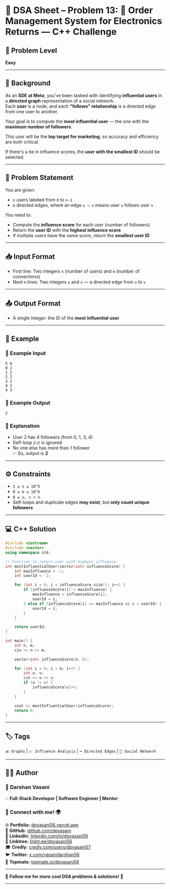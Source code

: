 
# 🧩 DSA Sheet – Problem 13: 🛒 Order Management System for Electronics Returns — C++ Challenge

## 🎯 Problem Level  
**Easy**



---

## 🧩 Background  

As an **SDE at Meta**, you've been tasked with identifying **influential users** in a **directed graph** representation of a social network.  
Each **user** is a node, and each **"follows" relationship** is a directed edge from one user to another.

Your goal is to compute the **most influential user** — the one with the **maximum number of followers**.

This user will be the **top target for marketing**, so accuracy and efficiency are both critical.

If there's a tie in influence scores, the **user with the smallest ID** should be selected.

---

## 📝 Problem Statement  

You are given:
- `n` users labeled from `0` to `n-1`
- `m` directed edges, where an edge `u → v` means user `u` follows user `v`

You need to:
- Compute the **influence score** for each user (number of followers)
- Return the **user ID** with the **highest influence score**
- If multiple users have the same score, return the **smallest user ID**

---

## 📥 Input Format  

- First line: Two integers `n` (number of users) and `m` (number of connections)  
- Next `m` lines: Two integers `u` and `v` — a directed edge from `u` to `v`

---

## 📤 Output Format  
- A single integer: the ID of the **most influential user**

---

## 🧪 Example  

### 🔹 Example Input  
```
5 6  
0 2  
1 2  
2 2  
3 2  
4 2  
4 3
```

### 🔹 Example Output  
```
2
```

### 🧠 Explanation  
- User 2 has 4 followers (from 0, 1, 3, 4)  
- Self-loop `2→2` is ignored  
- No one else has more than 1 follower  
✅ So, output is **2**

---

## ⚙️ Constraints  

- `1 ≤ n ≤ 10^5`  
- `0 ≤ m ≤ 10^6`  
- `0 ≤ u, v < n`  
- Self-loops and duplicate edges **may exist**, but **only count unique followers**

---

## 💻 C++ Solution  

```cpp
#include <iostream>
#include <vector>
using namespace std;

// Function to return user with highest influence
int mostInfluentialUser(vector<int> influenceScore) {
    int maxInfluence = -1;
    int userId = -1;

    for (int i = 0; i < influenceScore.size(); i++) {
        if (influenceScore[i] > maxInfluence) {
            maxInfluence = influenceScore[i];
            userId = i;
        } else if (influenceScore[i] == maxInfluence && i < userId) {
            userId = i;
        }
    }

    return userId;
}

int main() {
    int n, m;
    cin >> n >> m;

    vector<int> influenceScore(n, 0);

    for (int i = 0; i < m; i++) {
        int u, v;
        cin >> u >> v;
        if (u != v) {
            influenceScore[v]++;
        }
    }

    cout << mostInfluentialUser(influenceScore);
    return 0;
}
```

---

## 🏷️ Tags  
`📊 Graphs` | `📈 Influence Analysis` | `➡️ Directed Edges` | `👥 Social Network`

---

## 👨‍💻 Author  

### 🚀 **Darshan Vasani**  
💡 **Full-Stack Developer | Software Engineer | Mentor**    

### 🔗 Connect with me! 🌍  
🌐 **Portfolio:** [dpvasani56.vercel.app](https://dpvasani56.vercel.app/)  
🐙 **GitHub:** [github.com/dpvasani](https://github.com/dpvasani)  
💼 **LinkedIn:** [linkedin.com/in/dpvasani56](https://www.linkedin.com/in/dpvasani56/)  
🌳 **Linktree:** [linktr.ee/dpvasani56](https://linktr.ee/dpvasani56)  
🎓 **Credly:** [credly.com/users/dpvasani57](https://www.credly.com/users/dpvasani57/)  
🐦 **Twitter:** [x.com/vasanidarshan56](https://x.com/vasanidarshan56)  
📢 **Topmate:** [topmate.io/dpvasani56](https://topmate.io/dpvasani56)  

---

🚀 **Follow me for more cool DSA problems & solutions!** 🌟  

---  
